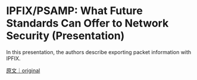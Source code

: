 
# IPFIX/PSAMP: What Future Standards Can Offer to Network Security (Presentation)

In this presentation, the authors describe exporting packet information with IPFIX.

[原文｜original](https://insights.sei.cmu.edu/library/ipfixpsamp-what-future-standards-can-offer-to-network-security-presentation/)
        